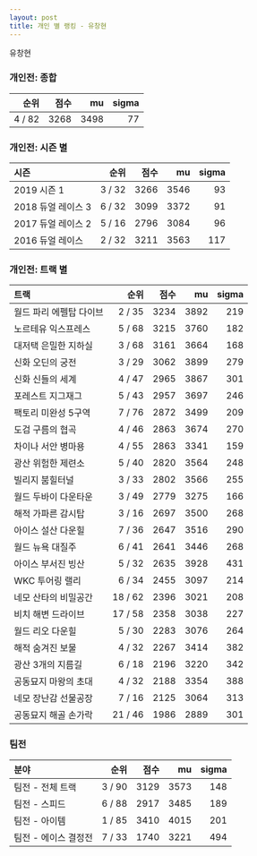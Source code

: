 ```yaml
---
layout: post
title: 개인 별 랭킹 - 유창현
---
```


유창현

### 개인전: 종합

| 순위 | 점수 | mu | sigma |
|---:|---:|---:|---:|
| 4 / 82 | 3268 | 3498 | 77 |

### 개인전: 시즌 별

| 시즌 | 순위 | 점수 | mu | sigma |
|:---|---:|---:|---:|---:|
| 2019 시즌 1 | 3 / 32 | 3266 | 3546 | 93 |
| 2018 듀얼 레이스 3 | 6 / 32 | 3099 | 3372 | 91 |
| 2017 듀얼 레이스 2 | 5 / 16 | 2796 | 3084 | 96 |
| 2016 듀얼 레이스 | 2 / 32 | 3211 | 3563 | 117 |

### 개인전: 트랙 별

| 트랙 | 순위 | 점수 | mu | sigma |
|:---|---:|---:|---:|---:|
| 월드 파리 에펠탑 다이브 | 2 / 35 | 3234 | 3892 | 219 |
| 노르테유 익스프레스 | 5 / 68 | 3215 | 3760 | 182 |
| 대저택 은밀한 지하실 | 3 / 68 | 3161 | 3664 | 168 |
| 신화 오딘의 궁전 | 3 / 29 | 3062 | 3899 | 279 |
| 신화 신들의 세계 | 4 / 47 | 2965 | 3867 | 301 |
| 포레스트 지그재그 | 5 / 43 | 2957 | 3697 | 246 |
| 팩토리 미완성 5구역 | 7 / 76 | 2872 | 3499 | 209 |
| 도검 구름의 협곡 | 4 / 46 | 2863 | 3674 | 270 |
| 차이나 서안 병마용 | 4 / 55 | 2863 | 3341 | 159 |
| 광산 위험한 제련소 | 5 / 40 | 2820 | 3564 | 248 |
| 빌리지 붐힐터널 | 3 / 33 | 2802 | 3566 | 255 |
| 월드 두바이 다운타운 | 3 / 49 | 2779 | 3275 | 166 |
| 해적 가파른 감시탑 | 3 / 16 | 2697 | 3500 | 268 |
| 아이스 설산 다운힐 | 7 / 36 | 2647 | 3516 | 290 |
| 월드 뉴욕 대질주 | 6 / 41 | 2641 | 3446 | 268 |
| 아이스 부서진 빙산 | 5 / 32 | 2635 | 3928 | 431 |
| WKC 투어링 랠리 | 6 / 34 | 2455 | 3097 | 214 |
| 네모 산타의 비밀공간 | 18 / 62 | 2396 | 3021 | 208 |
| 비치 해변 드라이브 | 17 / 58 | 2358 | 3038 | 227 |
| 월드 리오 다운힐 | 5 / 30 | 2283 | 3076 | 264 |
| 해적 숨겨진 보물 | 4 / 32 | 2267 | 3414 | 382 |
| 광산 3개의 지름길 | 6 / 18 | 2196 | 3220 | 342 |
| 공동묘지 마왕의 초대 | 4 / 32 | 2188 | 3354 | 388 |
| 네모 장난감 선물공장 | 7 / 16 | 2125 | 3064 | 313 |
| 공동묘지 해골 손가락 | 21 / 46 | 1986 | 2889 | 301 |

### 팀전

| 분야 | 순위 | 점수 | mu | sigma |
|:---|---:|---:|---:|---:|
| 팀전 - 전체 트랙 | 3 / 90 | 3129 | 3573 | 148 |
| 팀전 - 스피드 | 6 / 88 | 2917 | 3485 | 189 |
| 팀전 - 아이템 | 1 / 85 | 3410 | 4015 | 201 |
| 팀전 - 에이스 결정전 | 7 / 33 | 1740 | 3221 | 494 |

